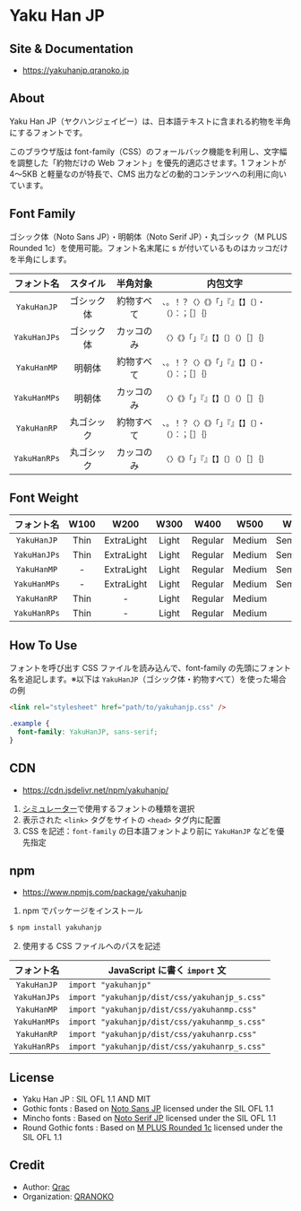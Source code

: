 # Yaku Han JP

## Site & Documentation

- https://yakuhanjp.qranoko.jp

## About

Yaku Han JP（ヤクハンジェイピー）は、日本語テキストに含まれる約物を半角にするフォントです。

このブラウザ版は font-family（CSS）のフォールバック機能を利用し、文字幅を調整した「約物だけの Web フォント」を優先的適応させます。1 フォントが 4〜5KB と軽量なのが特長で、CMS 出力などの動的コンテンツへの利用に向いています。

## Font Family

ゴシック体（Noto Sans JP）・明朝体（Noto Serif JP）・丸ゴシック（M PLUS Rounded 1c）を使用可能。フォント名末尾に s が付いているものはカッコだけを半角にします。

|  フォント名  |  スタイル  |  半角対象  | 内包文字                                             |
| :----------: | :--------: | :--------: | ---------------------------------------------------- |
| `YakuHanJP`  | ゴシック体 | 約物すべて | `、。！？〈〉《》「」『』【】〔〕・（）：；［］｛｝` |
| `YakuHanJPs` | ゴシック体 | カッコのみ | `〈〉《》「」『』【】〔〕（）［］｛｝`               |
| `YakuHanMP`  |   明朝体   | 約物すべて | `、。！？〈〉《》「」『』【】〔〕・（）：；［］｛｝` |
| `YakuHanMPs` |   明朝体   | カッコのみ | `〈〉《》「」『』【】〔〕（）［］｛｝`               |
| `YakuHanRP`  | 丸ゴシック | 約物すべて | `、。！？〈〉《》「」『』【】〔〕・（）：；［］｛｝` |
| `YakuHanRPs` | 丸ゴシック | カッコのみ | `〈〉《》「」『』【】〔〕（）［］｛｝`               |

## Font Weight

|  フォント名  | W100 |    W200    | W300  |  W400   |  W500  |   W600   | W700 |   W800    | W900  |
| :----------: | :--: | :--------: | :---: | :-----: | :----: | :------: | :--: | :-------: | :---: |
| `YakuHanJP`  | Thin | ExtraLight | Light | Regular | Medium | SemiBold | Bold | ExtraBold | Black |
| `YakuHanJPs` | Thin | ExtraLight | Light | Regular | Medium | SemiBold | Bold | ExtraBold | Black |
| `YakuHanMP`  |  -   | ExtraLight | Light | Regular | Medium | SemiBold | Bold |     -     | Black |
| `YakuHanMPs` |  -   | ExtraLight | Light | Regular | Medium | SemiBold | Bold |     -     | Black |
| `YakuHanRP`  | Thin |     -      | Light | Regular | Medium |    -     | Bold | ExtraBold | Black |
| `YakuHanRPs` | Thin |     -      | Light | Regular | Medium |    -     | Bold | ExtraBold | Black |

## How To Use

フォントを呼び出す CSS ファイルを読み込んで、font-family の先頭にフォント名を追記します。※以下は `YakuHanJP`（ゴシック体・約物すべて）を使った場合の例

```html
<link rel="stylesheet" href="path/to/yakuhanjp.css" />
```

```css
.example {
  font-family: YakuHanJP, sans-serif;
}
```

## CDN

- https://cdn.jsdelivr.net/npm/yakuhanjp/

1. [シミュレーター](https://yakuhanjp.qranoko.jp/#simulator)で使用するフォントの種類を選択
2. 表示された `<link>` タグをサイトの `<head>` タグ内に配置
3. CSS を記述：`font-family` の日本語フォントより前に `YakuHanJP` などを優先指定

## npm

- https://www.npmjs.com/package/yakuhanjp

1. npm でパッケージをインストール

```sh
$ npm install yakuhanjp
```

2. 使用する CSS ファイルへのパスを記述

|  フォント名  | JavaScript に書く `import` 文                 |
| :----------: | --------------------------------------------- |
| `YakuHanJP`  | `import "yakuhanjp"`                          |
| `YakuHanJPs` | `import "yakuhanjp/dist/css/yakuhanjp_s.css"` |
| `YakuHanMP`  | `import "yakuhanjp/dist/css/yakuhanmp.css"`   |
| `YakuHanMPs` | `import "yakuhanjp/dist/css/yakuhanmp_s.css"` |
| `YakuHanRP`  | `import "yakuhanjp/dist/css/yakuhanrp.css"`   |
| `YakuHanRPs` | `import "yakuhanjp/dist/css/yakuhanrp_s.css"` |

## License

- Yaku Han JP : SIL OFL 1.1 AND MIT
- Gothic fonts : Based on [Noto Sans JP](https://fonts.google.com/noto/specimen/Noto+Sans+JP) licensed under the SIL OFL 1.1
- Mincho fonts : Based on [Noto Serif JP](https://fonts.google.com/noto/specimen/Noto+Serif+JP) licensed under the SIL OFL 1.1
- Round Gothic fonts : Based on [M PLUS Rounded 1c](https://fonts.google.com/specimen/M+PLUS+Rounded+1c) licensed under the SIL OFL 1.1

## Credit

- Author: [Qrac](https://qrac.jp)
- Organization: [QRANOKO](https://qranoko.jp)
